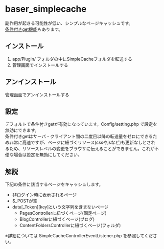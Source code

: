 # baser_simplecache

副作用が起きる可能性が低い、シンプルなページキャッシュです。<br>
[条件付きget機能](https://www.google.com/search?q=php+%E6%9D%A1%E4%BB%B6%E4%BB%98%E3%81%8Dget)もあります。

## インストール

1. app/Plugin/ フォルダの中にSimpleCacheフォルダを転送する
2. 管理画面でインストールする

## アンインストール

管理画面でアンインストールする

## 設定

デフォルトで条件付きgetが有効になっています。Config/setting.php で設定を無効にできます。<br>
条件付きgetはサーバ・クライアント間の二度目以降の転送量をゼロにできるため非常に高速ですが、ページに紐づくリソース(cssやjsなど)も更新なしとされるため、リソースレベルの変更をブラウザに伝えることができません。これが不便な場合は設定を無効にしてください。

## 解説

下記の条件に該当するページをキャッシュします。

- 非ログイン時に表示されるページ
- $_POSTが空
- data[_Token][key]という文字列を含まないページ
  -  PagesControllerに紐づくページ(固定ページ)
  -  BlogControllerに紐づくページ(ブログ)
  -  ContentFoldersControllerに紐づくページ(フォルダ)

※詳細については SimpleCacheControllerEventListener.php を参照してください。

